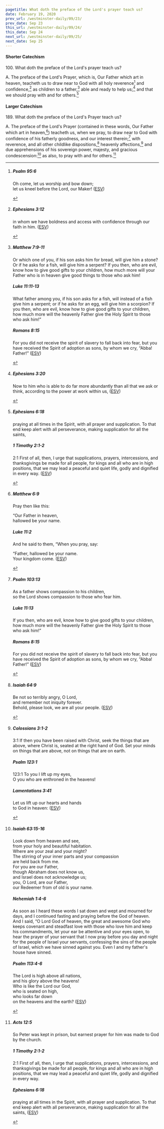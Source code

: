 ```yaml
---
pagetitle: What doth the preface of the Lord's prayer teach us?
date: February 19, 2020
prev_url: /westminster-daily/09/23/
prev_date: Sep 23
this_url: /westminster-daily/09/24/
this_date: Sep 24
next_url: /westminster-daily/09/25/
next_date: Sep 25
---
```


#### Shorter Catechism

100\. What doth the preface of the Lord's prayer teach us?

A. The preface of the Lord's Prayer, which is, Our Father which art in heaven, teacheth us to draw near to God with all holy reverence[^fnref:wsc1] and confidence,[^fnref:wsc2] as children to a father,[^fnref:wsc3] able and ready to help us;[^fnref:wsc4] and that we should pray with and for others.[^fnref:wsc5]


[^fnref:wsc1]: <div class="esv"><h5>Psalm 95:6</h5> <div class="esv-text"><div class="block-indent"> <p class="line-group" id="p19095006.01-1">Oh come, let us worship and bow down;<br /> <span class="indent"></span>let us kneel before the <span class="small-caps">Lord</span>, our Maker!  (<a href="http://www.esv.org" class="copyright">ESV</a>)</p> </div> </div> </div>

[^fnref:wsc2]: <div class="esv"><h5>Ephesians 3:12</h5> <div class="esv-text"><p id="p49003012.01-1">in whom we have boldness and access with confidence through our faith in him.  (<a href="http://www.esv.org" class="copyright">ESV</a>)</p> </div> </div>

[^fnref:wsc3]: <div class="esv"><h5>Matthew 7:9-11</h5> <div class="esv-text"><p id="p40007009.01-1"><span class="woc">Or which one of you, if his son asks him for bread, will give him a stone?</span> <span class="woc">Or if he asks for a fish, will give him a serpent?</span> <span class="woc">If you then, who are evil, know how to give good gifts to your children, how much more will your Father who is in heaven give good things to those who ask him!</span></p> </div><h5>Luke 11:11-13</h5> <div class="esv-text"><p id="p42011011.01-2"><span class="woc">What father among you, if his son asks for a fish, will instead of a fish give him a serpent;</span> <span class="woc">or if he asks for an egg, will give him a scorpion?</span> <span class="woc">If you then, who are evil, know how to give good gifts to your children, how much more will the heavenly Father give the Holy Spirit to those who ask him!&#8221;</span></p> </div><h5>Romans 8:15</h5> <div class="esv-text"><p id="p45008015.01-3">For you did not receive the spirit of slavery to fall back into fear, but you have received the Spirit of adoption as sons, by whom we cry, &#8220;Abba! Father!&#8221;  (<a href="http://www.esv.org" class="copyright">ESV</a>)</p> </div> </div>

[^fnref:wsc4]: <div class="esv"><h5>Ephesians 3:20</h5> <div class="esv-text"><p id="p49003020.01-1">Now to him who is able to do far more abundantly than all that we ask or think, according to the power at work within us,  (<a href="http://www.esv.org" class="copyright">ESV</a>)</p> </div> </div>

[^fnref:wsc5]: <div class="esv"><h5>Ephesians 6:18</h5> <div class="esv-text"><p id="p49006018.01-1">praying at all times in the Spirit, with all prayer and supplication. To that end keep alert with all perseverance, making supplication for all the saints,</p> </div><h5>1 Timothy 2:1-2</h5> <div class="esv-text"> <p id="p54002001.05-2"><span class="chapter-num" id="v54002001-2">2:1&nbsp;</span>First of all, then, I urge that supplications, prayers, intercessions, and thanksgivings be made for all people, for kings and all who are in high positions, that we may lead a peaceful and quiet life, godly and dignified in every way.  (<a href="http://www.esv.org" class="copyright">ESV</a>)</p> </div> </div>


#### Larger Catechism

189\. What doth the preface of the Lord's Prayer teach us?

A. The preface of the Lord's Prayer (contained in these words, Our Father which art in heaven,[^fnref:wlc1]) teacheth us, when we pray, to draw near to God with confidence of his fatherly goodness, and our interest therein;[^fnref:wlc2] with reverence, and all other childlike dispositions,[^fnref:wlc3] heavenly affections,[^fnref:wlc4] and due apprehensions of his sovereign power, majesty, and gracious condescension:[^fnref:wlc5] as also, to pray with and for others.[^fnref:wlc6]


[^fnref:wlc1]: <div class="esv"><h5>Matthew 6:9</h5> <div class="esv-text"><p id="p40006009.01-1"><span class="woc">Pray then like this:</span></p> <div class="block-indent"> <p class="line-group" id="p40006009.05-1"><span class="woc">&#8220;Our Father in heaven,<br /> hallowed be your name.</span></p> </div> </div><h5>Luke 11:2</h5> <div class="esv-text"><p id="p42011002.01-2">And he said to them, <span class="woc">&#8220;When you pray, say:</span></p> <div class="block-indent"> <p class="line-group" id="p42011002.10-2"><span class="woc">&#8220;Father, hallowed be your name.<br /> Your kingdom come.</span>  (<a href="http://www.esv.org" class="copyright">ESV</a>)</p> </div> </div> </div>

[^fnref:wlc2]: <div class="esv"><h5>Psalm 103:13</h5> <div class="esv-text"><div class="block-indent"> <p class="line-group" id="p19103013.01-1">As a father shows compassion to his children,<br /> <span class="indent"></span>so the <span class="small-caps">Lord</span> shows compassion to those who fear him.</p> </div> </div><h5>Luke 11:13</h5> <div class="esv-text"><p id="p42011013.01-2"><span class="woc">If you then, who are evil, know how to give good gifts to your children, how much more will the heavenly Father give the Holy Spirit to those who ask him!&#8221;</span></p> </div><h5>Romans 8:15</h5> <div class="esv-text"><p id="p45008015.01-3">For you did not receive the spirit of slavery to fall back into fear, but you have received the Spirit of adoption as sons, by whom we cry, &#8220;Abba! Father!&#8221;  (<a href="http://www.esv.org" class="copyright">ESV</a>)</p> </div> </div>

[^fnref:wlc3]: <div class="esv"><h5>Isaiah 64:9</h5> <div class="esv-text"><div class="block-indent"> <p class="line-group" id="p23064009.01-1">Be not so terribly angry, O <span class="small-caps">Lord</span>,<br /> <span class="indent"></span>and remember not iniquity forever.<br /> <span class="indent"></span>Behold, please look, we are all your people.  (<a href="http://www.esv.org" class="copyright">ESV</a>)</p> </div> </div> </div>

[^fnref:wlc4]: <div class="esv"><h5>Colossians 3:1-2</h5> <div class="esv-text"> <p id="p51003001.06-1"><span class="chapter-num" id="v51003001-1">3:1&nbsp;</span>If then you have been raised with Christ, seek the things that are above, where Christ is, seated at the right hand of God. Set your minds on things that are above, not on things that are on earth.</p> </div><h5>Psalm 123:1</h5> <div class="esv-text">  <div class="block-indent"> <p class="line-group" id="p19123001.13-2"><span class="chapter-num" id="v19123001-2">123:1&nbsp;</span>To you I lift up my eyes,<br /> <span class="indent"></span>O you who are enthroned in the heavens!</p> </div> </div><h5>Lamentations 3:41</h5> <div class="esv-text"><div class="block-indent"> <p class="line-group" id="p25003041.01-3">Let us lift up our hearts and hands<br /> <span class="indent"></span>to God in heaven:  (<a href="http://www.esv.org" class="copyright">ESV</a>)</p> </div> </div> </div>

[^fnref:wlc5]: <div class="esv"><h5>Isaiah 63:15-16</h5> <div class="esv-text"> <div class="block-indent"> <p class="line-group" id="p23063015.04-1">Look down from heaven and see,<br /> <span class="indent"></span>from your holy and beautiful habitation.<br /> Where are your zeal and your might?<br /> <span class="indent"></span>The stirring of your inner parts and your compassion<br /> <span class="indent"></span>are held back from me.<br />  For you are our Father,<br /> <span class="indent"></span>though Abraham does not know us,<br /> <span class="indent"></span>and Israel does not acknowledge us;<br /> you, O <span class="small-caps">Lord</span>, are our Father,<br /> <span class="indent"></span>our Redeemer from of old is your name.</p> </div> </div><h5>Nehemiah 1:4-6</h5> <div class="esv-text"> <p id="p16001004.03-2">As soon as I heard these words I sat down and wept and mourned for days, and I continued fasting and praying before the God of heaven. And I said, &#8220;O <span class="small-caps">Lord</span> God of heaven, the great and awesome God who keeps covenant and steadfast love with those who love him and keep his commandments, let your ear be attentive and your eyes open, to hear the prayer of your servant that I now pray before you day and night for the people of Israel your servants, confessing the sins of the people of Israel, which we have sinned against you. Even I and my father's house have sinned.</p> </div><h5>Psalm 113:4-6</h5> <div class="esv-text"><div class="block-indent"> <p class="line-group" id="p19113004.01-3">The <span class="small-caps">Lord</span> is high above all nations,<br /> <span class="indent"></span>and his glory above the heavens!<br />  Who is like the <span class="small-caps">Lord</span> our God,<br /> <span class="indent"></span>who is seated on high,<br />  who looks far down<br /> <span class="indent"></span>on the heavens and the earth?  (<a href="http://www.esv.org" class="copyright">ESV</a>)</p> </div> </div> </div>

[^fnref:wlc6]: <div class="esv"><h5>Acts 12:5</h5> <div class="esv-text"><p id="p44012005.01-1">So Peter was kept in prison, but earnest prayer for him was made to God by the church.</p> </div><h5>1 Timothy 2:1-2</h5> <div class="esv-text"> <p id="p54002001.05-2"><span class="chapter-num" id="v54002001-2">2:1&nbsp;</span>First of all, then, I urge that supplications, prayers, intercessions, and thanksgivings be made for all people, for kings and all who are in high positions, that we may lead a peaceful and quiet life, godly and dignified in every way.</p> </div><h5>Ephesians 6:18</h5> <div class="esv-text"><p id="p49006018.01-3">praying at all times in the Spirit, with all prayer and supplication. To that end keep alert with all perseverance, making supplication for all the saints,  (<a href="http://www.esv.org" class="copyright">ESV</a>)</p> </div> </div>

